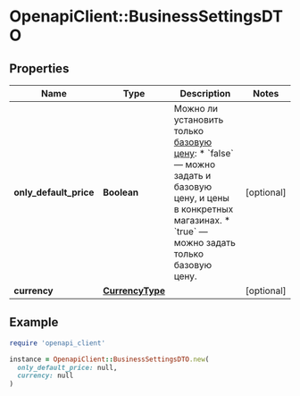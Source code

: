 # OpenapiClient::BusinessSettingsDTO

## Properties

| Name | Type | Description | Notes |
| ---- | ---- | ----------- | ----- |
| **only_default_price** | **Boolean** | Можно ли установить только [базовую цену](*rule): * &#x60;false&#x60; — можно задать и базовую цену, и цены в конкретных магазинах. * &#x60;true&#x60; — можно задать только базовую цену.  | [optional] |
| **currency** | [**CurrencyType**](CurrencyType.md) |  | [optional] |

## Example

```ruby
require 'openapi_client'

instance = OpenapiClient::BusinessSettingsDTO.new(
  only_default_price: null,
  currency: null
)
```

